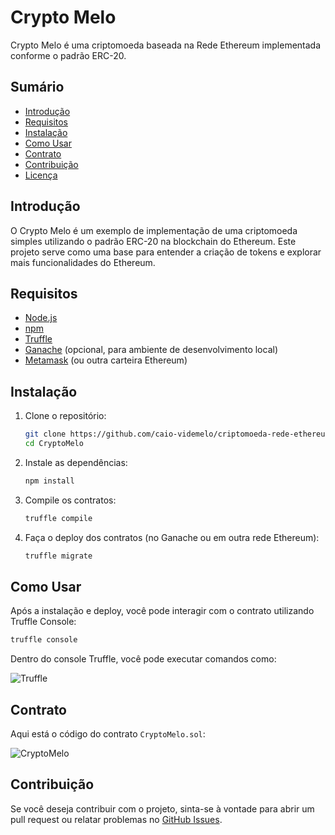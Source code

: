 # Crypto Melo

Crypto Melo é uma criptomoeda baseada na Rede Ethereum implementada conforme o padrão ERC-20.

## Sumário

- [Introdução](#introdução)
- [Requisitos](#requisitos)
- [Instalação](#instalação)
- [Como Usar](#como-usar)
- [Contrato](#contrato)
- [Contribuição](#contribuição)
- [Licença](#licença)

## Introdução

O Crypto Melo é um exemplo de implementação de uma criptomoeda simples utilizando o padrão ERC-20 na blockchain do Ethereum. Este projeto serve como uma base para entender a criação de tokens e explorar mais funcionalidades do Ethereum.

## Requisitos

- [Node.js](https://nodejs.org/)
- [npm](https://www.npmjs.com/)
- [Truffle](https://www.trufflesuite.com/truffle)
- [Ganache](https://www.trufflesuite.com/ganache) (opcional, para ambiente de desenvolvimento local)
- [Metamask](https://metamask.io/) (ou outra carteira Ethereum)

## Instalação

1. Clone o repositório:
   ```sh
   git clone https://github.com/caio-videmelo/criptomoeda-rede-ethereum.git
   cd CryptoMelo
   ```

2. Instale as dependências:
   ```sh
   npm install
   ```

3. Compile os contratos:
   ```sh
   truffle compile
   ```

4. Faça o deploy dos contratos (no Ganache ou em outra rede Ethereum):
   ```sh
   truffle migrate
   ```

## Como Usar

Após a instalação e deploy, você pode interagir com o contrato utilizando Truffle Console:

```sh
truffle console
```

Dentro do console Truffle, você pode executar comandos como:

<img src="https://github.com/user-attachments/assets/aff3f13d-3523-4f22-a3d9-180904da9508" alt="Truffle"/>


## Contrato

Aqui está o código do contrato `CryptoMelo.sol`:

<img src="https://github.com/user-attachments/assets/1569839f-0828-4288-a990-9a4a1417f65c" alt="CryptoMelo"/>

## Contribuição

Se você deseja contribuir com o projeto, sinta-se à vontade para abrir um pull request ou relatar problemas no [GitHub Issues](https://github.com/caio-videmelo/dcriptomoeda-rede-ethereum/issues).
